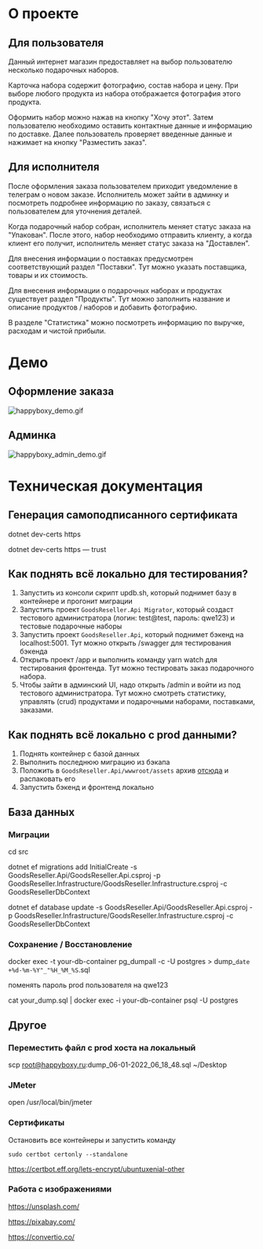 # О проекте

## Для пользователя

Данный интернет магазин предоставляет на выбор пользователю несколько подарочных наборов.

Карточка набора содержит фотографию, состав набора и цену. При выборе любого продукта из набора отображается фотография этого продукта.

Оформить набор можно нажав на кнопку "Хочу этот". Затем пользователю необходимо оставить контактные данные и информацию по доставке. Далее пользователь проверяет введенные данные и нажимает на кнопку "Разместить заказ".

## Для исполнителя

После оформления заказа пользователем приходит уведомление в телеграм о новом заказе. Исполнитель может зайти в админку и посмотреть подробнее информацию по заказу, связаться с пользователем для уточнения деталей.

Когда подарочный набор собран, исполнитель меняет статус заказа на "Упакован". После этого, набор необходимо отправить клиенту, а когда клиент его получит, исполнитель меняет статус заказа на "Доставлен".

Для внесения информации о поставках предусмотрен соответствующий раздел "Поставки". Тут можно указать поставщика, товары и их стоимость.

Для внесения информации о подарочных наборах и продуктах существует раздел "Продукты". Тут можно заполнить название и описание продуктов / наборов и добавить фотографию.

В разделе "Статистика" можно посмотреть информацию по выручке, расходам и чистой прибыли.

# Демо

## Оформление заказа
![happyboxy_demo.gif](https://s10.gifyu.com/images/happyboxy_demo.gif)

## Админка
![happyboxy_admin_demo.gif](https://s10.gifyu.com/images/happyboxy_admin_demo.gif)

# Техническая документация

## Генерация самоподписанного сертификата

dotnet dev-certs https

dotnet dev-certs https — trust

## Как поднять всё локально для тестирования?
1. Запустить из консоли скрипт updb.sh, который поднимет базу в контейнере и прогонит миграции
2. Запустить проект `GoodsReseller.Api Migrator`, который создаст тестового администратора (логин: test@test, пароль: qwe123) и тестовые подарочные наборы
3. Запустить проект `GoodsReseller.Api`, который поднимет бэкенд на localhost:5001. Тут можно открыть /swagger для тестирования бэкенда
4. Открыть проект /app и выполнить команду yarn watch для тестирования фронтенда. Тут можно тестировать заказ подарочного набора.
5. Чтобы зайти в админский UI, надо открыть /admin и войти из под тестового администратора. Тут можно смотреть статистику, управлять (crud) продуктами и подарочными наборами, поставками, заказами.

## Как поднять всё локально с prod данными?
1. Поднять контейнер с базой данных
2. Выполнить последнюю миграцию из бэкапа
3. Положить в `GoodsReseller.Api/wwwroot/assets` архив [отсюда](https://drive.google.com/file/d/19yhkXaRA69bObtr8IW6F341AA4KKbKqo/view?usp=drivesdk) и распаковать его
4. Запустить бэкенд и фронтенд локально

## База данных

### Миграции

cd src

dotnet ef migrations add InitialCreate -s GoodsReseller.Api/GoodsReseller.Api.csproj -p  GoodsReseller.Infrastructure/GoodsReseller.Infrastructure.csproj -c GoodsResellerDbContext

dotnet ef database update -s GoodsReseller.Api/GoodsReseller.Api.csproj -p  GoodsReseller.Infrastructure/GoodsReseller.Infrastructure.csproj -c GoodsResellerDbContext

### Сохранение / Восстановление

docker exec -t your-db-container pg_dumpall -c -U postgres > dump_`date +%d-%m-%Y"_"%H_%M_%S`.sql

поменять пароль prod пользователя на qwe123

cat your_dump.sql | docker exec -i your-db-container psql -U postgres

## Другое

### Переместить файл с prod хоста на локальный

scp root@happyboxy.ru:dump_06-01-2022_06_18_48.sql ~/Desktop

### JMeter

open /usr/local/bin/jmeter

### Сертификаты

Остановить все контейнеры и запустить команду

`sudo certbot certonly --standalone`

https://certbot.eff.org/lets-encrypt/ubuntuxenial-other

### Работа с изображениями

https://unsplash.com/

https://pixabay.com/

https://convertio.co/

